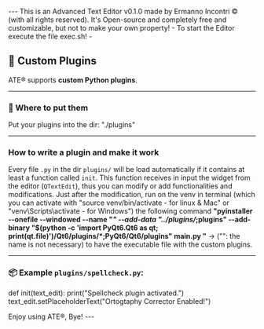 --- This is an Advanced Text Editor v0.1.0 made by Ermanno Incontri © (with all rights reserved). It's Open-source and completely free and customizable, but not to make your own property! - To start the Editor execute the file exec.sh! -

## 🔌 Custom Plugins
ATE® supports **custom Python plugins**.

-------------------------------------

### 📁 Where to put them
Put your plugins into the dir: "./plugins"

-------------------------------------

### How to write a plugin and make it work
Every file `.py` in the dir `plugins/` will be load automatically if it contains at least a function called `init`.
This function receives in input the widget from the editor (`QTextEdit`), thus you can modify or add functionalities and modifications.
Just after the modification, run on the venv in terminal (which you can activate with "source venv/bin/activate - for linux & Mac" or "venv\Scripts\activate - for Windows") the following command **"pyinstaller --onefile --windowed --name "*" --add-data "../plugins/*;plugins" --add-binary "$(python -c 'import PyQt6.Qt6 as qt; print(qt.__file__)')/Qt6/plugins/*;PyQt6/Qt6/plugins" main.py "** -> ("": the name is not necessary) to have the executable file with the custom plugins.

-------------------------------------

### 📦 Example `plugins/spellcheck.py`:

def init(text_edit):
    print("Spellcheck plugin activated.")
    text_edit.setPlaceholderText("Ortogtaphy Corrector Enabled!")
    
Enjoy using ATE®, Bye! ---
